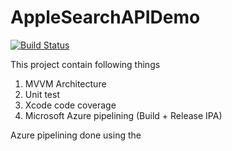 # AppleSearchAPIDemo

[![Build Status](https://dev.azure.com/rajneeshtailor/AppleSearchAPIDemo/_apis/build/status/Rajneesh071.AppleSearchAPIDemo?branchName=master)](https://dev.azure.com/rajneeshtailor/AppleSearchAPIDemo/_build/latest?definitionId=6&branchName=master)

This project contain following things

1. MVVM Architecture 
2. Unit test 
3. Xcode code coverage
4. Microsoft Azure pipelining (Build + Release IPA)

Azure pipelining done using the 

[turorial]: https://damienaicheh.github.io/ios/azure/devops/2019/12/05/build-sign-your-ios-application-using-azure-devops-en.html

 
